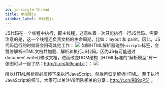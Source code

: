 ```yaml
---
id: js-single-thread
title: 单线程js
sidebar_label: 单线程js
---
```


JS代码在一个线程中执行，即主线程，这意味着一次只能执行一行JS代码。需要注意的是，这一个线程还负责文档的生命周期，比如：layout 和 paint。因此，JS代码运行的时候将会阻碍其他工作：
![](https://cosmos-x.oss-cn-hangzhou.aliyuncs.com/CHWd5i.png)
如果HTML解析器碰到`<script>`标签，会暂停解析HTML文档并加载、解析和执行JS代码。因为JS有可能通过document.write()修改文档，进而改变DOM结构（HTML标准的“解析模型”有一张图可以一目了然：http://t.cn/Ai9cupLc ）：
![](https://cosmos-x.oss-cn-hangzhou.aliyuncs.com/3PxN7P.png)


所以HTML解析器必须停下来执行JavaScript，然后再恢复解析HTML。至于执行JavaScript的细节，大家可以关注V8团队相关的分享：http://t.cn/RB9qP51 。
